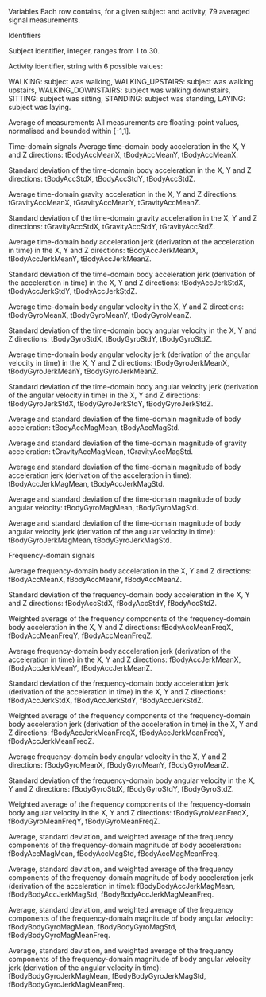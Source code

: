 Variables
Each row contains, for a given subject and activity, 79 averaged signal measurements.

Identifiers

Subject identifier, integer, ranges from 1 to 30.

Activity identifier, string with 6 possible values:

WALKING: subject was walking,
WALKING_UPSTAIRS: subject was walking upstairs,
WALKING_DOWNSTAIRS: subject was walking downstairs,
SITTING: subject was sitting,
STANDING: subject was standing,
LAYING: subject was laying.

Average of measurements
All measurements are floating-point values, normalised and bounded within [-1,1].


Time-domain signals
Average time-domain body acceleration in the X, Y and Z directions:
tBodyAccMeanX,
tBodyAccMeanY,
tBodyAccMeanX.

Standard deviation of the time-domain body acceleration in the X, Y and Z directions:
tBodyAccStdX,
tBodyAccStdY,
tBodyAccStdZ.

Average time-domain gravity acceleration in the X, Y and Z directions:
tGravityAccMeanX,
tGravityAccMeanY,
tGravityAccMeanZ.

Standard deviation of the time-domain gravity acceleration in the X, Y and Z directions:
tGravityAccStdX,
tGravityAccStdY,
tGravityAccStdZ.

Average time-domain body acceleration jerk (derivation of the acceleration in time) in the X, Y and Z directions:
tBodyAccJerkMeanX,
tBodyAccJerkMeanY,
tBodyAccJerkMeanZ.

Standard deviation of the time-domain body acceleration jerk (derivation of the acceleration in time) in the X, Y and Z directions:
tBodyAccJerkStdX,
tBodyAccJerkStdY,
tBodyAccJerkStdZ.

Average time-domain body angular velocity in the X, Y and Z directions:
tBodyGyroMeanX,
tBodyGyroMeanY,
tBodyGyroMeanZ.

Standard deviation of the time-domain body angular velocity in the X, Y and Z directions:
tBodyGyroStdX,
tBodyGyroStdY,
tBodyGyroStdZ.

Average time-domain body angular velocity jerk (derivation of the angular velocity in time) in the X, Y and Z directions:
tBodyGyroJerkMeanX,
tBodyGyroJerkMeanY,
tBodyGyroJerkMeanZ.

Standard deviation of the time-domain body angular velocity jerk (derivation of the angular velocity in time) in the X, Y and Z directions:
tBodyGyroJerkStdX,
tBodyGyroJerkStdY,
tBodyGyroJerkStdZ.

Average and standard deviation of the time-domain magnitude of body acceleration:
tBodyAccMagMean,
tBodyAccMagStd.

Average and standard deviation of the time-domain magnitude of gravity acceleration:
tGravityAccMagMean,
tGravityAccMagStd.

Average and standard deviation of the time-domain magnitude of body acceleration jerk (derivation of the acceleration in time):
tBodyAccJerkMagMean,
tBodyAccJerkMagStd.

Average and standard deviation of the time-domain magnitude of body angular velocity:
tBodyGyroMagMean,
tBodyGyroMagStd.

Average and standard deviation of the time-domain magnitude of body angular velocity jerk (derivation of the angular velocity in time):
tBodyGyroJerkMagMean,
tBodyGyroJerkMagStd.

Frequency-domain signals

Average frequency-domain body acceleration in the X, Y and Z directions:
fBodyAccMeanX,
fBodyAccMeanY,
fBodyAccMeanZ.

Standard deviation of the frequency-domain body acceleration in the X, Y and Z directions:
fBodyAccStdX,
fBodyAccStdY,
fBodyAccStdZ.

Weighted average of the frequency components of the frequency-domain body acceleration in the X, Y and Z directions:
fBodyAccMeanFreqX,
fBodyAccMeanFreqY,
fBodyAccMeanFreqZ.

Average frequency-domain body acceleration jerk (derivation of the acceleration in time) in the X, Y and Z directions:
fBodyAccJerkMeanX,
fBodyAccJerkMeanY,
fBodyAccJerkMeanZ.

Standard deviation of the frequency-domain body acceleration jerk (derivation of the acceleration in time) in the X, Y and Z directions:
fBodyAccJerkStdX,
fBodyAccJerkStdY,
fBodyAccJerkStdZ.

Weighted average of the frequency components of the frequency-domain body acceleration jerk (derivation of the acceleration in time) in the X, Y and Z directions:
fBodyAccJerkMeanFreqX,
fBodyAccJerkMeanFreqY,
fBodyAccJerkMeanFreqZ.

Average frequency-domain body angular velocity in the X, Y and Z directions:
fBodyGyroMeanX,
fBodyGyroMeanY,
fBodyGyroMeanZ.

Standard deviation of the frequency-domain body angular velocity in the X, Y and Z directions:
fBodyGyroStdX,
fBodyGyroStdY,
fBodyGyroStdZ.

Weighted average of the frequency components of the frequency-domain body angular velocity in the X, Y and Z directions:
fBodyGyroMeanFreqX,
fBodyGyroMeanFreqY,
fBodyGyroMeanFreqZ.

Average, standard deviation, and weighted average of the frequency components of the frequency-domain magnitude of body acceleration:
fBodyAccMagMean,
fBodyAccMagStd,
fBodyAccMagMeanFreq.

Average, standard deviation, and weighted average of the frequency components of the frequency-domain magnitude of body acceleration jerk (derivation of the acceleration in time):
fBodyBodyAccJerkMagMean,
fBodyBodyAccJerkMagStd,
fBodyBodyAccJerkMagMeanFreq.

Average, standard deviation, and weighted average of the frequency components of the frequency-domain magnitude of body angular velocity:
fBodyBodyGyroMagMean,
fBodyBodyGyroMagStd,
fBodyBodyGyroMagMeanFreq.

Average, standard deviation, and weighted average of the frequency components of the frequency-domain magnitude of body angular velocity jerk (derivation of the angular velocity in time):
fBodyBodyGyroJerkMagMean,
fBodyBodyGyroJerkMagStd,
fBodyBodyGyroJerkMagMeanFreq.

